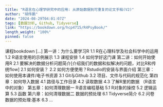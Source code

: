 ```yaml
---
title: "R语言在心理学研究中的应用: 从原始数据到可重复的论文手稿(V2)"
author: "胡传鹏"
date: "2024-08-29T04:01:07Z"
tags: [数据分析, Github, Tidyverse]
link: "https://bookdown.org/hcp4715/R4PsyBook/"
length_weight: "100%"
pinned: false
---
```


课程bookdown [...] 第一讲：为什么要学习R
1.1 R在心理科学及社会科学中的运用
1.2 R语言使用的示例展示
1.3 课程安排
1.4 如何学好这门课 第二讲：如何开始使用R
2.1 要解决的数据分析问题简介[介绍我们的数据和拟解决的问题，对比R和传统flow]
2.1 如何安装？
2.2 如何方便使用？Rstudio的安装与界面介绍 第三章：如何使用本课件/电子书资源
3.1 Git与Github
3.2 项目、文件与代码的规范化 第四章：如何导入数据
4.1 路径与工作目录
4.2 读取数据
4.3 了解R里的数据 （R语言中的对象） 第五章：如何清理数据一 R语言编程基础
5.1 R对象的操控
5.2 逻辑运算
5.3 函数 第六章：如何清理数据二 数据的预处理
6.1 Tidyverse简介
6.2 问卷数据的预处理:基本
6.3 ...

